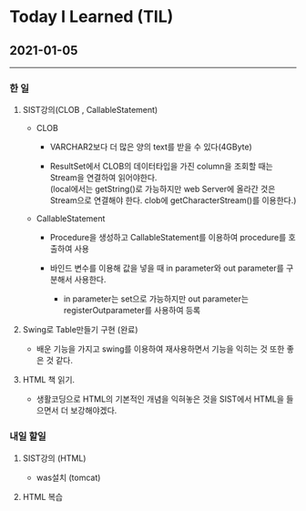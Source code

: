Today I Learned (TIL)
===

## 2021-01-05
---

### 한 일


1. SIST강의(CLOB , CallableStatement)

    * CLOB

        * VARCHAR2보다 더 많은 양의 text를 받을 수 있다(4GByte)

        * ResultSet에서 CLOB의 데이터타입을 가진 column을 조회할 때는 Stream을 연결하여 읽어야한다.<br>
        (local에서는 getString()로 가능하지만 web Server에 올라간 것은 Stream으로 연결해야 한다. clob에 getCharacterStream()를 이용한다.)

    * CallableStatement

        * Procedure을 생성하고 CallableStatement를 이용하여 procedure를 호출하여 사용

        * 바인드 변수를 이용해 값을 넣을 때 in parameter와 out parameter를 구분해서 사용한다.

            * in parameter는 set으로 가능하지만 out parameter는 registerOutparameter를 사용하여 등록

2. Swing로 Table만들기 구현 (완료)

    * 배운 기능을 가지고 swing를 이용하여 재사용하면서 기능을 익히는 것 또한 좋은 것 같다.

3. HTML 책 읽기.

    * 생활코딩으로 HTML의 기본적인 개념을 익혀놓은 것을 SIST에서 HTML을 들으면서 더 보강해야겠다.

### 내일 할일 

1. SIST강의 (HTML)

    * was설치 (tomcat)

2. HTML 복습
